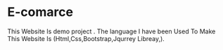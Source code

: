 # E-comarce
This Website Is demo project  . The language I have been Used To Make This Website Is (Html,Css,Bootstrap,Jqurrey Libreay,).
